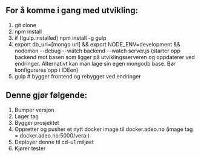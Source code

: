 ## For å komme i gang med utvikling:

1. git clone
2. npm install
3. if (!gulp.installed) npm install -g gulp
4. export db_url=[mongo url] && export NODE_ENV=development && nodemon --debug --watch backend --watch server.js
   (starter opp backend mot basen som ligger på utviklingsserveren og oppdaterer ved endringer. Alternativt kan man lage sin egen mongodb base. Bør konfigureres opp i IDEen)
5. gulp # bygger frontend og rebygger ved endringer


## Denne gjør følgende:

1. Bumper versjon
2. Lager tag
3. Bygger prosjektet
4. Oppretter og pusher et nytt docker image til docker.adeo.no (image tag = docker.adeo.no:5000/vera:<versjon>)
5. Deployer denne til cd-u1 miljøet
6. Kjører tester